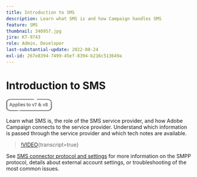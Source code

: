 ```yaml
---
title: Introduction to SMS
description: Learn what SMS is and how Campaign handles SMS
feature: SMS
thumbnail: 340957.jpg
jira: KT-9743
role: Admin, Developer
last-substantial-update: 2022-08-24 
exl-id: 267e8394-7499-45ef-8394-b216c513649a
---
```

# Introduction to SMS

![Applies to V7 and V8](../assets/V7-V8-stamp.png)

Learn what SMS is, the role of the SMS service provider, and how Adobe Campaign connects to the service provider. Understand which information is passed through the service provider and which tech notes are available.

>[!VIDEO](https://video.tv.adobe.com/v/340957?quality=12&learn=on){transcript=true}

See [SMS connector protocol and settings](https://experienceleague.adobe.com/docs/campaign-classic/using/sending-messages/sending-messages-on-mobiles/sms-protocol.html?lang=en#sending-messages) for more information on the SMPP protocol, details about external account settings, or troubleshooting of the most common issues.
